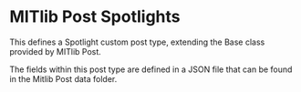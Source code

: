 # MITlib Post Spotlights

This defines a Spotlight custom post type, extending the Base class provided by
MITlib Post.

The fields within this post type are defined in a JSON file that can be found in
the Mitlib Post data folder.
